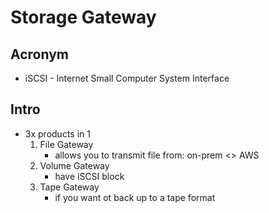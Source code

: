 # Storage Gateway

## Acronym
* iSCSI - Internet Small Computer System Interface

## Intro
* 3x products in 1
  1) File Gateway
     * allows you to transmit file from: on-prem <> AWS 
  2) Volume Gateway
     * have iSCSI block
  3) Tape Gateway
     * if you want ot back up to a tape format

